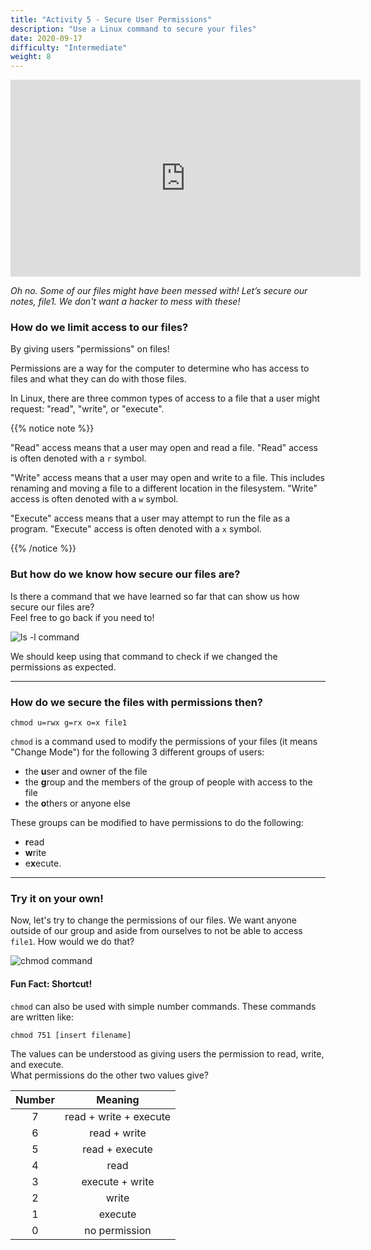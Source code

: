 ```yaml
---
title: "Activity 5 - Secure User Permissions"
description: "Use a Linux command to secure your files"
date: 2020-09-17
difficulty: "Intermediate"
weight: 8
---
```


<iframe width="560" height="315" src="https://www.youtube.com/embed/D5Y6LH0mBi0" frameborder="0" allow="accelerometer; autoplay; clipboard-write; encrypted-media; gyroscope; picture-in-picture" allowfullscreen></iframe>

*Oh no. Some of our files might have been messed with! Let’s secure our notes, file1. We don't want a hacker to mess with these!*

### How do we limit access to our files? 

By giving users "permissions" on files! 

Permissions are a way for the computer to determine who has access to files and what they can do with those files.

In Linux, there are three common types of access to a file that a user might request: "read", "write", or "execute". 

{{% notice note %}}

"Read" access means that a user may open and read a file. "Read" access is often denoted with a `r` symbol. 

"Write" access means that a user may open and write to a file. This includes renaming and moving a file to a different location in the filesystem. "Write" access is often denoted with a `w` symbol. 

"Execute" access means that a user may attempt to run the file as a program. "Execute" access is often denoted with a `x` symbol. 

{{% /notice %}}

### But how do we know how secure our files are?

Is there a command that we have learned so far that can show us how secure our files are?  
Feel free to go back if you need to!

![ls -l command](../images/Act5.1.png?classes=border,shadow)

We should keep using that command to check if we changed the permissions as expected.

---

### How do we secure the files with permissions then?

```
chmod u=rwx g=rx o=x file1
```

`chmod` is a command used to modify the permissions of your files (it means "Change Mode") for the following 3 different groups of users: 
- the <b>u</b>ser and owner of the file
- the <b>g</b>roup and the members of the group of people with access to the file
- the <b>o</b>thers or anyone else

These groups can be modified to have permissions to do the following:

- <b>r</b>ead
- <b>w</b>rite
- e<b>x</b>ecute. 

---

### Try it on your own!

Now, let's try to change the permissions of our files. We want anyone outside of our group and aside from ourselves to not be able to access `file1`. How would we do that?

![chmod command](../images/Act5.2.png?classes=border,shadow)

#### Fun Fact: Shortcut!

`chmod` can also be used with simple number commands. These commands are written like:  

```
chmod 751 [insert filename]
```

The values can be understood as giving users the permission to read, write, and execute.  
What permissions do the other two values give?  

| Number | Meaning |
| :---: | :---: |
| 7 | read + write + execute |
| 6 | read + write |
| 5 | read + execute |
| 4 | read |
| 3 | execute + write |
| 2 | write |
| 1 | execute |
| 0 | no permission |
